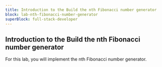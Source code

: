 ```yaml
---
title: Introduction to the Build the nth Fibonacci number generator
block: lab-nth-fibonacci-number-generator
superBlock: full-stack-developer
---
```


## Introduction to the Build the nth Fibonacci number generator

For this lab, you will implement the nth Fibonacci number generator.
